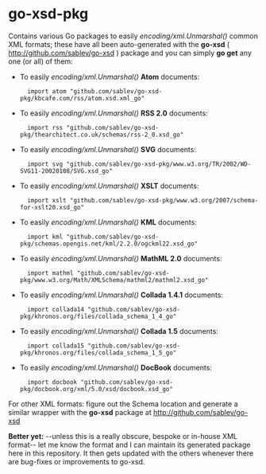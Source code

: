 go-xsd-pkg
==========


Contains various Go packages to easily *encoding/xml.Unmarshal()* common XML formats; these have all been auto-generated with the **go-xsd** ( http://github.com/sablev/go-xsd ) package and you can simply **go get** any one (or all) of them:

- To easily *encoding/xml.Unmarshal()* **Atom** documents:


        import atom "github.com/sablev/go-xsd-pkg/kbcafe.com/rss/atom.xsd.xml_go"


- To easily *encoding/xml.Unmarshal()* **RSS 2.0** documents:


        import rss "github.com/sablev/go-xsd-pkg/thearchitect.co.uk/schemas/rss-2_0.xsd_go"


- To easily *encoding/xml.Unmarshal()* **SVG** documents:


        import svg "github.com/sablev/go-xsd-pkg/www.w3.org/TR/2002/WD-SVG11-20020108/SVG.xsd_go"


- To easily *encoding/xml.Unmarshal()* **XSLT** documents:


        import xslt "github.com/sablev/go-xsd-pkg/www.w3.org/2007/schema-for-xslt20.xsd_go"


- To easily *encoding/xml.Unmarshal()* **KML** documents:


        import kml "github.com/sablev/go-xsd-pkg/schemas.opengis.net/kml/2.2.0/ogckml22.xsd_go"


- To easily *encoding/xml.Unmarshal()* **MathML 2.0** documents:


        import mathml "github.com/sablev/go-xsd-pkg/www.w3.org/Math/XMLSchema/mathml2/mathml2.xsd_go"


- To easily *encoding/xml.Unmarshal()* **Collada 1.4.1** documents:


        import collada14 "github.com/sablev/go-xsd-pkg/khronos.org/files/collada_schema_1_4_go"


- To easily *encoding/xml.Unmarshal()* **Collada 1.5** documents:


        import collada15 "github.com/sablev/go-xsd-pkg/khronos.org/files/collada_schema_1_5_go"


- To easily *encoding/xml.Unmarshal()* **DocBook** documents:


        import docbook "github.com/sablev/go-xsd-pkg/docbook.org/xml/5.0/xsd/docbook.xsd_go"


For other XML formats: figure out the Schema location and generate a similar wrapper with the **go-xsd** package at http://github.com/sablev/go-xsd

**Better yet:** --unless this is a really obscure, bespoke or in-house XML format-- let me know the format and I can maintain its generated package here in this repository. It then gets updated with the others whenever there are bug-fixes or improvements to go-xsd.
